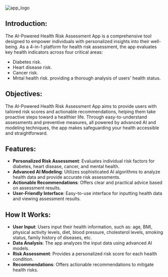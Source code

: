 ![app_logo](https://github.com/akthammomani/AI_powered_health_risk_assessment_app/assets/67468718/9cda6bc4-996e-48dd-b66e-c559dd53c220)

## **Introduction**:

The AI-Powered Health Risk Assessment App is a comprehensive tool designed to empower individuals with personalized insights into their well-being. As a 4-in-1 platform for health risk assessment, the app evaluates key health indicators across four critical areas:
* Diabetes risk.
* Heart disease risk.
* Cancer risk.
* Mntal health risk.
providing a thorough analysis of users' health status.

## **Objectives**: 

The AI-Powered Health Risk Assessment App aims to provide users with tailored risk scores and actionable recommendations, helping them take proactive steps toward a healthier life. Through easy-to-understand assessments and preventive measures, all powered by advanced AI and modeling techniques, the app makes safeguarding your health accessible and straightforward.

## **Features:**

* **Personalized Risk Assessment**: Evaluates individual risk factors for diabetes, heart disease, cancer, and mental health.
* **Advanced AI Modeling**: Utilizes sophisticated AI algorithms to analyze health data and provide accurate risk assessments.
* **Actionable Recommendations**: Offers clear and practical advice based on assessment results.
*  **User-Friendly Interface**: Easy-to-use interface for inputting health data and viewing assessment results.

## **How It Works:**

* **User Input**: Users input their health information, such as: age, BMI, physical activity levels, diet, blood pressure, cholesterol levels, smoking status, family history of diseases, etc.
* **Data Analysis**: The app analyzes the input data using advanced AI models.
* **Risk Assessment**: Provides a personalized risk score for each health condition.
* **Recommendations**: Offers actionable recommendations to mitigate health risks.


